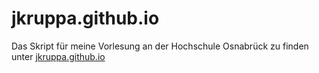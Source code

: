 # jkruppa.github.io

Das Skript für meine Vorlesung an der Hochschule Osnabrück zu finden unter [jkruppa.github.io](jkruppa.github.io)

